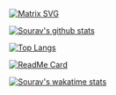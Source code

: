 
[![Matrix SVG](https://raw.githubusercontent.com/rodrigograca31/rodrigograca31/master/matrix.svg)](https://www.youtube.com/watch?v=SDkAGkd4NLc) 

[![Sourav's github stats](https://github-readme-stats.vercel.app/api?username=theglitchh&count_private=true&show_icons=true&theme=dracula)](https://github.com/anuraghazra/github-readme-stats)

[![Top Langs](https://github-readme-stats.vercel.app/api/top-langs/?username=theglitchh&langs_count=8&layout=compact&theme=dracula)](https://github.com/anuraghazra/github-readme-stats)

[![ReadMe Card](https://github-readme-stats.vercel.app/api/pin/?username=theglitchh&repo=theglitchh.github.io)](https://github.com/anuraghazra/github-readme-stats)

[![Sourav's wakatime stats](https://github-readme-stats.vercel.app/api/wakatime?username=theglitchh)](https://github.com/anuraghazra/github-readme-stats)
